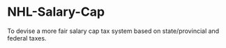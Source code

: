 # NHL-Salary-Cap
To devise a more fair salary cap tax system based on state/provincial and federal taxes. 
